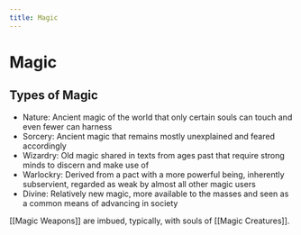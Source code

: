 ```yaml
---
title: Magic
---
```

# Magic
## Types of Magic
- Nature: Ancient magic of the world that only certain souls can touch and even fewer can harness
- Sorcery: Ancient magic that remains mostly unexplained and feared accordingly
- Wizardry: Old magic shared in texts from ages past that require strong minds to discern and make use of
- Warlockry: Derived from a pact with a more powerful being, inherently subservient, regarded as weak by almost all other magic users
- Divine: Relatively new magic, more available to the masses and seen as a common means of advancing in society

[[Magic Weapons]] are imbued, typically, with souls of [[Magic Creatures]].